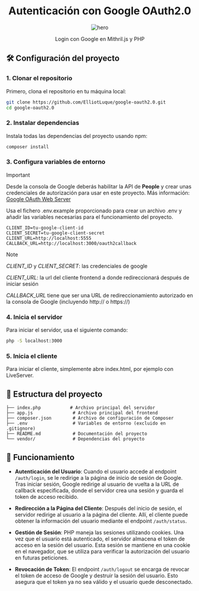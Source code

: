 <div align="center">
  
  # Autenticación con Google OAuth2.0
  
   ![hero]

   Login con Google en Mithril.js y PHP
   
</div>

## 🛠️ Configuración del proyecto

### 1. Clonar el repositorio

Primero, clona el repositorio en tu máquina local:

```bash
git clone https://github.com/ElliotLuque/google-oauth2.0.git
cd google-oauth2.0
```

### 2. Instalar dependencias

Instala todas las dependencias del proyecto usando npm:

```bash
composer install
```

### 3. Configura variables de entorno

> [!IMPORTANT]
> Desde la consola de Google deberás habilitar la API de **People** y crear unas credenciales de autorización para usar en este proyecto. Más información: [Google OAuth Web Server](https://developers.google.com/identity/protocols/oauth2/web-server?hl=es-419)

Usa el fichero .env.example proporcionado para crear un archivo .env y añadir las variables necesarias para el funcionamiento del proyecto.

 
```env
CLIENT_ID=tu-google-client-id
CLIENT_SECRET=tu-google-client-secret
CLIENT_URL=http://localhost:5555
CALLBACK_URL=http://localhost:3000/oauth2callback
```
> [!NOTE]
> *CLIENT_ID* y *CLIENT_SECRET*: las credenciales de google
>
> *CLIENT_URL*: la url del cliente frontend a donde redireccionará después de iniciar sesión
>
> *CALLBACK_URL* tiene que ser una URL de redireccionamiento autorizado en la consola de Google (incluyendo http:// o https://)
> 


### 4. Inicia el servidor

Para iniciar el servidor, usa el siguiente comando:

```bash
php -S localhost:3000
```

### 5. Inicia el cliente

Para iniciar el cliente, simplemente abre index.html, por ejemplo con LiveServer.

## 📁 Estructura del proyecto

```plaintext
├── index.php           # Archivo principal del servidor
├── app.js               # Archivo principal del frontend
├── composer.json        # Archivo de configuración de Composer
├── .env                 # Variables de entorno (excluido en .gitignore)
├── README.md            # Documentación del proyecto
└── vendor/              # Dependencias del proyecto
```

## 🚀 Funcionamiento

- **Autenticación del Usuario**: Cuando el usuario accede al endpoint `/auth/login`, se le redirige a la página de inicio de sesión de Google. Tras iniciar sesión, Google redirige al usuario de vuelta a la URL de callback especificada, donde el servidor crea una sesión y guarda el token de acceso recibido.

- **Redirección a la Página del Cliente**: Después del inicio de sesión, el servidor redirige al usuario a la página del cliente. Allí, el cliente puede obtener la información del usuario mediante el endpoint `/auth/status`.
    
- **Gestión de Sesión**: PHP maneja las sesiones utilizando cookies. Una vez que el usuario está autenticado, el servidor almacena el token de acceso en la sesión del usuario. Esta sesión se mantiene en una cookie en el navegador, que se utiliza para verificar la autorización del usuario en futuras peticiones.
    
- **Revocación de Token**: El endpoint `/auth/logout` se encarga de revocar el token de acceso de Google y destruir la sesión del usuario. Esto asegura que el token ya no sea válido y el usuario quede desconectado.

 [hero]: https://www.google.es/images/branding/googlelogo/2x/googlelogo_color_160x56dp.png
